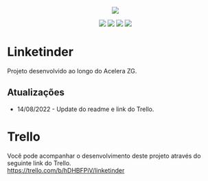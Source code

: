 <p align="center">
<img src="https://d3j0t7vrtr92dk.cloudfront.net/acelerazg/1641592492_Acelera_ZG__Identidade_Visual_Verde_Grafite__2000_x_800_px_.png">
</p>

<p align = "center">
<img src="https://img.shields.io/github/issues/mourarezendecas/ZG-HERO-Project"> <img src="https://img.shields.io/github/forks/mourarezendecas/ZG-HERO-Project"> <img src="https://img.shields.io/github/stars/mourarezendecas/ZG-HERO-Project"> <img src="https://img.shields.io/badge/STATUS-EM%20DESENVOLVIMENTO-brightgreen">
</p>


# Linketinder 

Projeto desenvolvido ao longo do Acelera ZG. 

## Atualizações 
- 14/08/2022 - Update do readme e link do Trello.

# Trello 
Você pode acompanhar o desenvolvimento deste projeto através do seguinte link do Trello.  
https://trello.com/b/hDHBFPiV/linketinder


